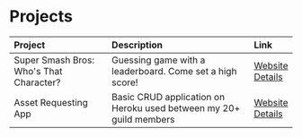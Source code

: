 # Projects

| Project | Description | Link|
|:--------------|:------------------|:-----------|
| Super Smash Bros: Who's That Character? | Guessing game with a leaderboard. Come set a high score! | [Website](https://ssbu-guess.herokuapp.com/)<br />[Details](https://danpursuit.github.io/ssbu-guess-who)|
| Asset Requesting App | Basic CRUD application on Heroku used between my 20+ guild members | [Website](https://gfi-asset-request.herokuapp.com/)<br/>[Details](https://danpursuit.github.io/asset-requests)|
